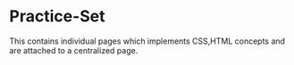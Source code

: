 # Practice-Set
This contains individual pages which implements CSS,HTML concepts and are attached to a centralized page.

